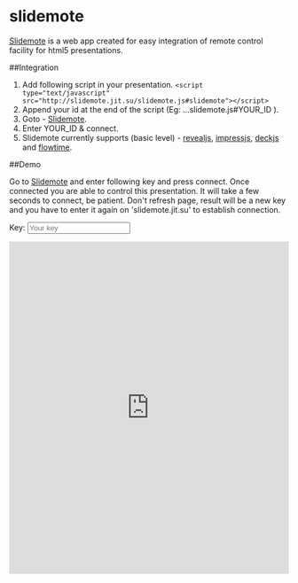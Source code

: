 slidemote
=========

[Slidemote](http://slidemote.jit.su/) is a web app created for easy integration of remote control facility for html5 presentations. 

##Integration
1. Add following script in your presentation.
```<script type="text/javascript" src="http://slidemote.jit.su/slidemote.js#slidemote"></script>```
2. Append your id at the end of the script (Eg: ...slidemote.js#YOUR_ID ).
3. Goto - [Slidemote](http://slidemote.jit.su).
4. Enter YOUR_ID & connect.
5. Slidemote currently supports (basic level) - [revealjs](http://lab.hakim.se/reveal-js/), [impressjs](http://bartaz.github.com/impress.js/#/bored), [deckjs](http://imakewebthings.com/deck.js/) and [flowtime](http://flowtime-js.marcolago.com/).

##Demo

Go to [Slidemote](http://slidemote.jit.su) and enter following key and press connect. Once connected you are able to control this presentation. It will take a few seconds to connect, be patient. Don't refresh page, result will be a new key and you have to enter it again on 'slidemote.jit.su' to establish connection.

Key: <input type="text" id="slidemoteCode" class="txtSlidemoteCode" placeholder="Your key">

<iframe id="iframeRevealjs" src="http://demos.decodize.com/slidemote/revealjs/index.php" frameborder="0" width="100%" height="600"></iframe>